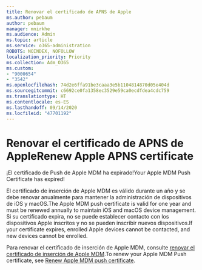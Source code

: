 ```yaml
---
title: Renovar el certificado de APNS de Apple
ms.author: pebaum
author: pebaum
manager: mnirkhe
ms.audience: Admin
ms.topic: article
ms.service: o365-administration
ROBOTS: NOINDEX, NOFOLLOW
localization_priority: Priority
ms.collection: Adm_O365
ms.custom:
- "9000654"
- "3542"
ms.openlocfilehash: 74d2e6ffa91be3caaa3e5b1104814870d05e404d
ms.sourcegitcommit: c6692ce0fa1358ec3529e59ca0ecdfdea4cdc759
ms.translationtype: HT
ms.contentlocale: es-ES
ms.lasthandoff: 09/14/2020
ms.locfileid: "47701192"
---
```

# <a name="renew-apple-apns-certificate"></a><span data-ttu-id="c3a8e-102">Renovar el certificado de APNS de Apple</span><span class="sxs-lookup"><span data-stu-id="c3a8e-102">Renew Apple APNS certificate</span></span>

<span data-ttu-id="c3a8e-103">¡El certificado de Push de Apple MDM ha expirado!</span><span class="sxs-lookup"><span data-stu-id="c3a8e-103">Your Apple MDM Push Certificate has expired!</span></span>

<span data-ttu-id="c3a8e-104">El certificado de inserción de Apple MDM es válido durante un año y se debe renovar anualmente para mantener la administración de dispositivos de iOS y macOS.</span><span class="sxs-lookup"><span data-stu-id="c3a8e-104">The Apple MDM push certificate is valid for one year and must be renewed annually to maintain iOS and macOS device management.</span></span> <span data-ttu-id="c3a8e-105">Si su certificado expira, no se puede establecer contacto con los dispositivos Apple inscritos y no se pueden inscribir nuevos dispositivos.</span><span class="sxs-lookup"><span data-stu-id="c3a8e-105">If your certificate expires, enrolled Apple devices cannot be contacted, and new devices cannot be enrolled.</span></span>

<span data-ttu-id="c3a8e-106">Para renovar el certificado de inserción de Apple MDM, consulte [renovar el certificado de inserción de Apple MDM](https://docs.microsoft.com/intune/enrollment/apple-mdm-push-certificate-get#renew-apple-mdm-push-certificate).</span><span class="sxs-lookup"><span data-stu-id="c3a8e-106">To renew your Apple MDM Push certificate, see [Renew Apple MDM push certificate](https://docs.microsoft.com/intune/enrollment/apple-mdm-push-certificate-get#renew-apple-mdm-push-certificate).</span></span>
